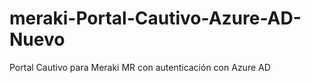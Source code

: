 # meraki-Portal-Cautivo-Azure-AD-Nuevo
Portal Cautivo para Meraki MR con autenticación con Azure AD
